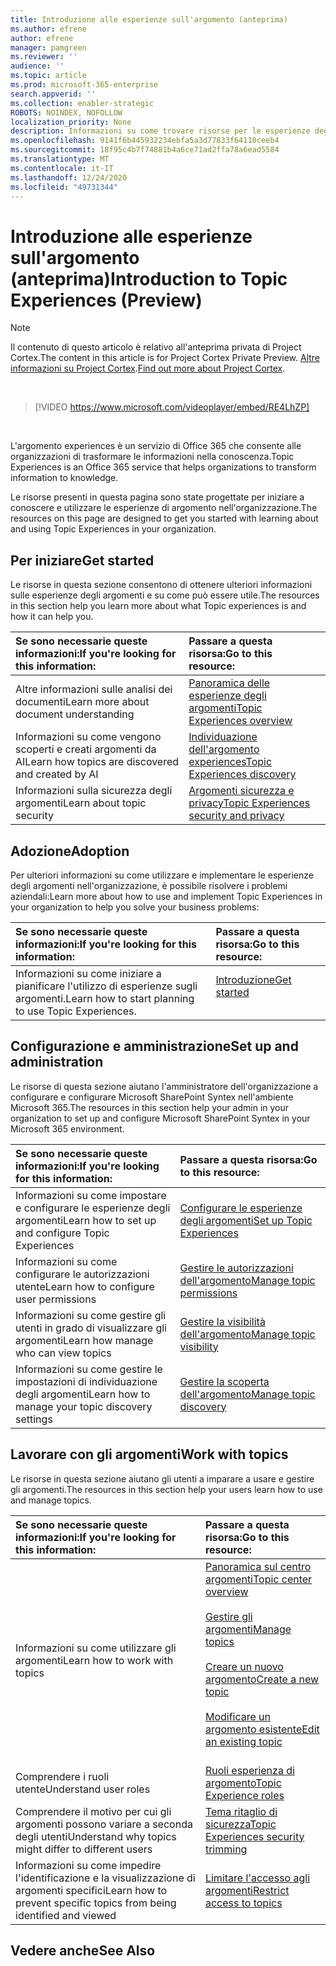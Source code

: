```yaml
---
title: Introduzione alle esperienze sull'argomento (anteprima)
ms.author: efrene
author: efrene
manager: pamgreen
ms.reviewer: ''
audience: ''
ms.topic: article
ms.prod: microsoft-365-enterprise
search.appverid: ''
ms.collection: enabler-strategic
ROBOTS: NOINDEX, NOFOLLOW
localization_priority: None
description: Informazioni su come trovare risorse per le esperienze degli argomenti.
ms.openlocfilehash: 9141f6b445932234ebfa5a3d77833f64110ceeb4
ms.sourcegitcommit: 18f95c4b7f74881b4a6ce71ad2ffa78a6ead5584
ms.translationtype: MT
ms.contentlocale: it-IT
ms.lasthandoff: 12/24/2020
ms.locfileid: "49731344"
---
```

# <a name="introduction-to-topic-experiences-preview"></a><span data-ttu-id="b7ec4-103">Introduzione alle esperienze sull'argomento (anteprima)</span><span class="sxs-lookup"><span data-stu-id="b7ec4-103">Introduction to Topic Experiences (Preview)</span></span>

> [!Note] 
> <span data-ttu-id="b7ec4-104">Il contenuto di questo articolo è relativo all'anteprima privata di Project Cortex.</span><span class="sxs-lookup"><span data-stu-id="b7ec4-104">The content in this article is for Project Cortex Private Preview.</span></span> <span data-ttu-id="b7ec4-105">[Altre informazioni su Project Cortex](https://aka.ms/projectcortex).</span><span class="sxs-lookup"><span data-stu-id="b7ec4-105">[Find out more about Project Cortex](https://aka.ms/projectcortex).</span></span>

</br>

> [!VIDEO https://www.microsoft.com/videoplayer/embed/RE4LhZP]  

</br>


<span data-ttu-id="b7ec4-106">L'argomento experiences è un servizio di Office 365 che consente alle organizzazioni di trasformare le informazioni nella conoscenza.</span><span class="sxs-lookup"><span data-stu-id="b7ec4-106">Topic Experiences is an Office 365 service that helps organizations to transform information to knowledge.</span></span>

<span data-ttu-id="b7ec4-107">Le risorse presenti in questa pagina sono state progettate per iniziare a conoscere e utilizzare le esperienze di argomento nell'organizzazione.</span><span class="sxs-lookup"><span data-stu-id="b7ec4-107">The resources on this page are designed to get you started with learning about and using Topic Experiences in your organization.</span></span>

## <a name="get-started"></a><span data-ttu-id="b7ec4-108">Per iniziare</span><span class="sxs-lookup"><span data-stu-id="b7ec4-108">Get started</span></span>

<span data-ttu-id="b7ec4-109">Le risorse in questa sezione consentono di ottenere ulteriori informazioni sulle esperienze degli argomenti e su come può essere utile.</span><span class="sxs-lookup"><span data-stu-id="b7ec4-109">The resources in this section help you learn more about what Topic experiences is and how it can help you.</span></span>

| <span data-ttu-id="b7ec4-110">Se sono necessarie queste informazioni:</span><span class="sxs-lookup"><span data-stu-id="b7ec4-110">If you're looking for this information:</span></span> | <span data-ttu-id="b7ec4-111">Passare a questa risorsa:</span><span class="sxs-lookup"><span data-stu-id="b7ec4-111">Go to this resource:</span></span> |
|:-----|:-----|
|<span data-ttu-id="b7ec4-112">Altre informazioni sulle analisi dei documenti</span><span class="sxs-lookup"><span data-stu-id="b7ec4-112">Learn more about document understanding</span></span>|[<span data-ttu-id="b7ec4-113">Panoramica delle esperienze degli argomenti</span><span class="sxs-lookup"><span data-stu-id="b7ec4-113">Topic Experiences overview</span></span>](topic-experiences-overview.md)|
|<span data-ttu-id="b7ec4-114">Informazioni su come vengono scoperti e creati argomenti da AI</span><span class="sxs-lookup"><span data-stu-id="b7ec4-114">Learn how topics are discovered and created by AI</span></span>|[<span data-ttu-id="b7ec4-115">Individuazione dell'argomento experiences</span><span class="sxs-lookup"><span data-stu-id="b7ec4-115">Topic Experiences discovery</span></span>](topic-experiences-discovery.md)|
|<span data-ttu-id="b7ec4-116">Informazioni sulla sicurezza degli argomenti</span><span class="sxs-lookup"><span data-stu-id="b7ec4-116">Learn about topic security</span></span>|[<span data-ttu-id="b7ec4-117">Argomenti sicurezza e privacy</span><span class="sxs-lookup"><span data-stu-id="b7ec4-117">Topic Experiences security and privacy</span></span>](topic-experiences-security-privacy.md)|


## <a name="adoption"></a><span data-ttu-id="b7ec4-118">Adozione</span><span class="sxs-lookup"><span data-stu-id="b7ec4-118">Adoption</span></span>

<span data-ttu-id="b7ec4-119">Per ulteriori informazioni su come utilizzare e implementare le esperienze degli argomenti nell'organizzazione, è possibile risolvere i problemi aziendali:</span><span class="sxs-lookup"><span data-stu-id="b7ec4-119">Learn more about how to use and implement Topic Experiences in your organization to help you solve your business problems:</span></span> 

| <span data-ttu-id="b7ec4-120">Se sono necessarie queste informazioni:</span><span class="sxs-lookup"><span data-stu-id="b7ec4-120">If you're looking for this information:</span></span> | <span data-ttu-id="b7ec4-121">Passare a questa risorsa:</span><span class="sxs-lookup"><span data-stu-id="b7ec4-121">Go to this resource:</span></span> |
|:-----|:-----|
|<span data-ttu-id="b7ec4-122">Informazioni su come iniziare a pianificare l'utilizzo di esperienze sugli argomenti.</span><span class="sxs-lookup"><span data-stu-id="b7ec4-122">Learn how to start planning to use Topic Experiences.</span></span> |[<span data-ttu-id="b7ec4-123">Introduzione</span><span class="sxs-lookup"><span data-stu-id="b7ec4-123">Get started</span></span>](topics-adoption-getstarted.md)<br><br>|  

## <a name="set-up-and-administration"></a><span data-ttu-id="b7ec4-124">Configurazione e amministrazione</span><span class="sxs-lookup"><span data-stu-id="b7ec4-124">Set up and administration</span></span>

<span data-ttu-id="b7ec4-125">Le risorse di questa sezione aiutano l'amministratore dell'organizzazione a configurare e configurare Microsoft SharePoint Syntex nell'ambiente Microsoft 365.</span><span class="sxs-lookup"><span data-stu-id="b7ec4-125">The resources in this section help your admin in your organization to set up and configure Microsoft SharePoint Syntex in your Microsoft 365 environment.</span></span>

| <span data-ttu-id="b7ec4-126">Se sono necessarie queste informazioni:</span><span class="sxs-lookup"><span data-stu-id="b7ec4-126">If you're looking for this information:</span></span> | <span data-ttu-id="b7ec4-127">Passare a questa risorsa:</span><span class="sxs-lookup"><span data-stu-id="b7ec4-127">Go to this resource:</span></span> |
|:-----|:-----|
|<span data-ttu-id="b7ec4-128">Informazioni su come impostare e configurare le esperienze degli argomenti</span><span class="sxs-lookup"><span data-stu-id="b7ec4-128">Learn how to set up and configure Topic Experiences</span></span>|[<span data-ttu-id="b7ec4-129">Configurare le esperienze degli argomenti</span><span class="sxs-lookup"><span data-stu-id="b7ec4-129">Set up Topic Experiences</span></span>](set-up-topic-experiences.md)|
|<span data-ttu-id="b7ec4-130">Informazioni su come configurare le autorizzazioni utente</span><span class="sxs-lookup"><span data-stu-id="b7ec4-130">Learn how to configure user permissions</span></span>|[<span data-ttu-id="b7ec4-131">Gestire le autorizzazioni dell'argomento</span><span class="sxs-lookup"><span data-stu-id="b7ec4-131">Manage topic permissions</span></span>](topic-experiences-user-permissions.md)|
|<span data-ttu-id="b7ec4-132">Informazioni su come gestire gli utenti in grado di visualizzare gli argomenti</span><span class="sxs-lookup"><span data-stu-id="b7ec4-132">Learn how manage who can view topics</span></span>|[<span data-ttu-id="b7ec4-133">Gestire la visibilità dell'argomento</span><span class="sxs-lookup"><span data-stu-id="b7ec4-133">Manage topic visibility</span></span>](topic-experiences-knowledge-rules.md)|
|<span data-ttu-id="b7ec4-134">Informazioni su come gestire le impostazioni di individuazione degli argomenti</span><span class="sxs-lookup"><span data-stu-id="b7ec4-134">Learn how to manage your topic discovery settings</span></span>|[<span data-ttu-id="b7ec4-135">Gestire la scoperta dell'argomento</span><span class="sxs-lookup"><span data-stu-id="b7ec4-135">Manage topic discovery</span></span>](topic-experiences-discovery.md)|

## <a name="work-with-topics"></a><span data-ttu-id="b7ec4-136">Lavorare con gli argomenti</span><span class="sxs-lookup"><span data-stu-id="b7ec4-136">Work with topics</span></span>

<span data-ttu-id="b7ec4-137">Le risorse in questa sezione aiutano gli utenti a imparare a usare e gestire gli argomenti.</span><span class="sxs-lookup"><span data-stu-id="b7ec4-137">The resources in this section help your users learn how to use and manage topics.</span></span>

| <span data-ttu-id="b7ec4-138">Se sono necessarie queste informazioni:</span><span class="sxs-lookup"><span data-stu-id="b7ec4-138">If you're looking for this information:</span></span> | <span data-ttu-id="b7ec4-139">Passare a questa risorsa:</span><span class="sxs-lookup"><span data-stu-id="b7ec4-139">Go to this resource:</span></span> |
|:-----|:-----|
|<span data-ttu-id="b7ec4-140">Informazioni su come utilizzare gli argomenti</span><span class="sxs-lookup"><span data-stu-id="b7ec4-140">Learn how to work with topics</span></span>|[<span data-ttu-id="b7ec4-141">Panoramica sul centro argomenti</span><span class="sxs-lookup"><span data-stu-id="b7ec4-141">Topic center overview</span></span>](topic-center-overview.md)<br><br>[<span data-ttu-id="b7ec4-142">Gestire gli argomenti</span><span class="sxs-lookup"><span data-stu-id="b7ec4-142">Manage topics</span></span>](manage-topics.md)<br><br>[<span data-ttu-id="b7ec4-143">Creare un nuovo argomento</span><span class="sxs-lookup"><span data-stu-id="b7ec4-143">Create a new topic</span></span>](create-a-topic.md)<br><br>[<span data-ttu-id="b7ec4-144">Modificare un argomento esistente</span><span class="sxs-lookup"><span data-stu-id="b7ec4-144">Edit an existing topic</span></span>](edit-a-topic.md)<br><br>|
|<span data-ttu-id="b7ec4-145">Comprendere i ruoli utente</span><span class="sxs-lookup"><span data-stu-id="b7ec4-145">Understand user roles</span></span>|[<span data-ttu-id="b7ec4-146">Ruoli esperienza di argomento</span><span class="sxs-lookup"><span data-stu-id="b7ec4-146">Topic Experience roles</span></span>](topic-experiences-roles.md)|
|<span data-ttu-id="b7ec4-147">Comprendere il motivo per cui gli argomenti possono variare a seconda degli utenti</span><span class="sxs-lookup"><span data-stu-id="b7ec4-147">Understand why topics might differ to different users</span></span>|[<span data-ttu-id="b7ec4-148">Tema ritaglio di sicurezza</span><span class="sxs-lookup"><span data-stu-id="b7ec4-148">Topic Experiences security trimming</span></span>](topic-experiences-security-trimming.md)|
|<span data-ttu-id="b7ec4-149">Informazioni su come impedire l'identificazione e la visualizzazione di argomenti specifici</span><span class="sxs-lookup"><span data-stu-id="b7ec4-149">Learn how to prevent specific topics from being identified and viewed</span></span>|[<span data-ttu-id="b7ec4-150">Limitare l'accesso agli argomenti</span><span class="sxs-lookup"><span data-stu-id="b7ec4-150">Restrict access to topics</span></span>](restrict-access-to-topics.md)|



## <a name="see-also"></a><span data-ttu-id="b7ec4-151">Vedere anche</span><span class="sxs-lookup"><span data-stu-id="b7ec4-151">See Also</span></span>
